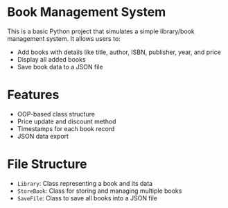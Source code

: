 # Book Management System

This is a basic Python project that simulates a simple library/book management system. It allows users to:

- Add books with details like title, author, ISBN, publisher, year, and price
- Display all added books
- Save book data to a JSON file

# Features

- OOP-based class structure
- Price update and discount method
- Timestamps for each book record
- JSON data export

# File Structure

- `Library`: Class representing a book and its data
- `StoreBook`: Class for storing and managing multiple books
- `SaveFile`: Class to save all books into a JSON file
